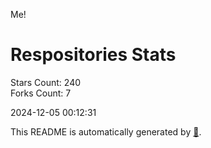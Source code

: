 Me!

# Respositories Stats
Stars Count: 240  
Forks Count: 7

2024-12-05 00:12:31  

This README is automatically generated by [🐰](https://github.com/rnitta/rnitta).
